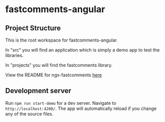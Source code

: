 # fastcomments-angular

## Project Structure

This is the root workspace for fastcomments-angular.

In "src" you will find an application which is simply a demo app to test the libraries.

In "projects" you will find the fastcomments library.

View the README for ngx-fastcomments [here](/projects/fastcomments-angular)

## Development server

Run `npm run start-demo` for a dev server. Navigate to `http://localhost:4200/`. The app will automatically reload if you change any of the source files.
